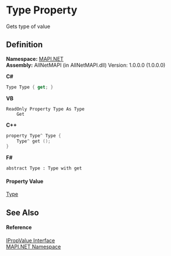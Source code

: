 # Type Property


Gets type of value



## Definition
**Namespace:** <a href="5bef4637-66f8-16d4-e5f4-4d0da57a1538.md">MAPI.NET</a>  
**Assembly:** AllNetMAPI (in AllNetMAPI.dll) Version: 1.0.0.0 (1.0.0.0)

**C#**
``` C#
Type Type { get; }
```
**VB**
``` VB
ReadOnly Property Type As Type
	Get
```
**C++**
``` C++
property Type^ Type {
	Type^ get ();
}
```
**F#**
``` F#
abstract Type : Type with get
```



#### Property Value
<a href="https://learn.microsoft.com/dotnet/api/system.type" target="_blank" rel="noopener noreferrer">Type</a>

## See Also


#### Reference
<a href="2a268271-39cd-b9bd-d434-1bd1ce5d3066.md">IPropValue Interface</a>  
<a href="5bef4637-66f8-16d4-e5f4-4d0da57a1538.md">MAPI.NET Namespace</a>  
